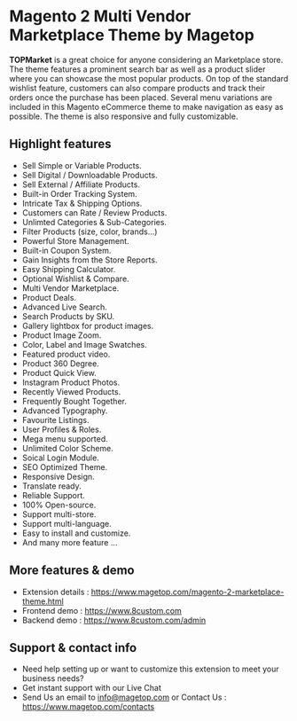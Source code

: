 # Magento 2 Multi Vendor Marketplace Theme by Magetop

**TOPMarket** is a great choice for anyone considering an Marketplace store. The theme features a prominent search bar as well as a product slider where you can showcase the most popular products. On top of the standard wishlist feature, customers can also compare products and track their orders once the purchase has been placed. Several menu variations are included in this Magento eCommerce theme to make navigation as easy as possible. The theme is also responsive and fully customizable.

## Highlight features

- Sell Simple or Variable Products.
- Sell Digital / Downloadable Products.
- Sell External / Affiliate Products.
- Built-in Order Tracking System.
- Intricate Tax & Shipping Options.
- Customers can Rate / Review Products.
- Unlimted Categories & Sub-Categories.
- Filter Products (size, color, brands...)
- Powerful Store Management.
- Built-in Coupon System.
- Gain Insights from the Store Reports.
- Easy Shipping Calculator.
- Optional Wishlist & Compare.
- Multi Vendor Marketplace.
- Product Deals.
- Advanced Live Search.
- Search Products by SKU.
- Gallery lightbox for product images.
- Product Image Zoom.
- Color, Label and Image Swatches.
- Featured product video.
- Product 360 Degree.
- Product Quick View.
- Instagram Product Photos.
- Recently Viewed Products.
- Frequently Bought Together.
- Advanced Typography.
- Favourite Listings.
- User Profiles & Roles.
- Mega menu supported.
- Unlimited Color Scheme.
- Soical Login Module.
- SEO Optimized Theme.
- Responsive Design.
- Translate ready.
- Reliable Support.
- 100% Open-source.
- Support multi-store.
- Support multi-language.
- Easy to install and customize.
- And many more feature ...

## More features & demo

- Extension details : https://www.magetop.com/magento-2-marketplace-theme.html
- Frontend demo : https://www.8custom.com
- Backend demo : https://www.8custom.com/admin

## Support & contact info

- Need help setting up or want to customize this extension to meet your business needs? 
- Get instant support with our Live Chat
- Send Us an email to info@magetop.com or Contact Us : https://www.magetop.com/contacts
